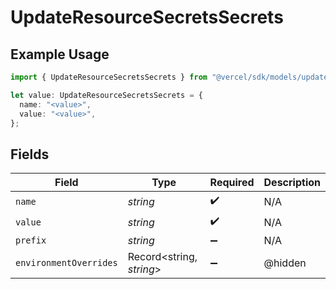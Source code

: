 # UpdateResourceSecretsSecrets

## Example Usage

```typescript
import { UpdateResourceSecretsSecrets } from "@vercel/sdk/models/updateresourcesecretsop.js";

let value: UpdateResourceSecretsSecrets = {
  name: "<value>",
  value: "<value>",
};
```

## Fields

| Field                    | Type                     | Required                 | Description              |
| ------------------------ | ------------------------ | ------------------------ | ------------------------ |
| `name`                   | *string*                 | :heavy_check_mark:       | N/A                      |
| `value`                  | *string*                 | :heavy_check_mark:       | N/A                      |
| `prefix`                 | *string*                 | :heavy_minus_sign:       | N/A                      |
| `environmentOverrides`   | Record<string, *string*> | :heavy_minus_sign:       | @hidden                  |